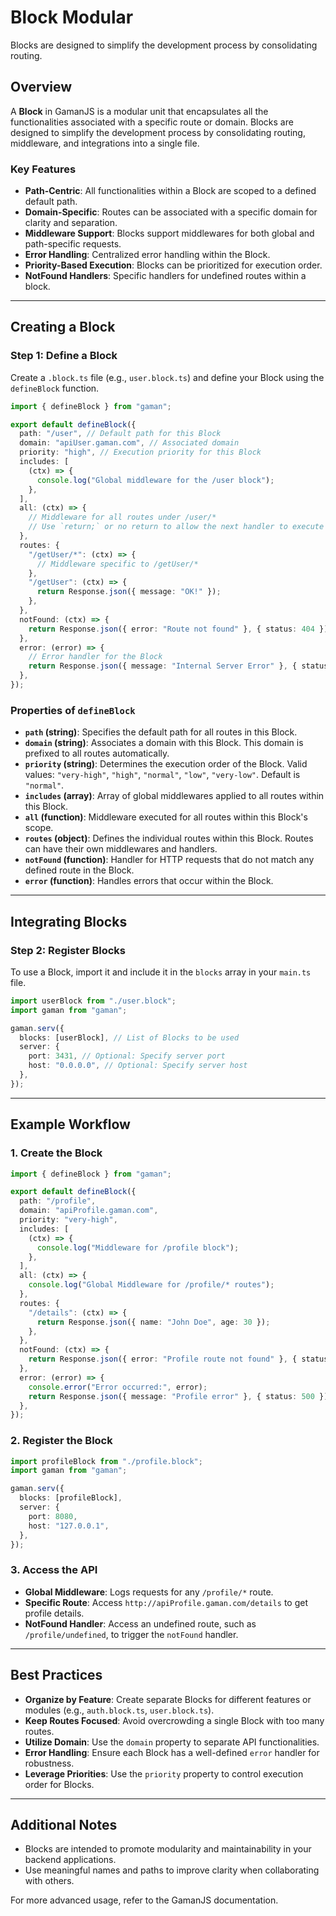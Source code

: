 # Block Modular

Blocks are designed to simplify the development process by consolidating routing.

## Overview

A **Block** in GamanJS is a modular unit that encapsulates all the functionalities associated with a specific route or domain. Blocks are designed to simplify the development process by consolidating routing, middleware, and integrations into a single file.

### Key Features

- **Path-Centric**: All functionalities within a Block are scoped to a defined default path.
- **Domain-Specific**: Routes can be associated with a specific domain for clarity and separation.
- **Middleware Support**: Blocks support middlewares for both global and path-specific requests.
- **Error Handling**: Centralized error handling within the Block.
- **Priority-Based Execution**: Blocks can be prioritized for execution order.
- **NotFound Handlers**: Specific handlers for undefined routes within a block.

---

## Creating a Block

### Step 1: Define a Block

Create a `.block.ts` file (e.g., `user.block.ts`) and define your Block using the `defineBlock` function.

```ts
import { defineBlock } from "gaman";

export default defineBlock({
  path: "/user", // Default path for this Block
  domain: "apiUser.gaman.com", // Associated domain
  priority: "high", // Execution priority for this Block
  includes: [
    (ctx) => {
      console.log("Global middleware for the /user block");
    },
  ],
  all: (ctx) => {
    // Middleware for all routes under /user/*
    // Use `return;` or no return to allow the next handler to execute
  },
  routes: {
    "/getUser/*": (ctx) => {
      // Middleware specific to /getUser/*
    },
    "/getUser": (ctx) => {
      return Response.json({ message: "OK!" });
    },
  },
  notFound: (ctx) => {
    return Response.json({ error: "Route not found" }, { status: 404 });
  },
  error: (error) => {
    // Error handler for the Block
    return Response.json({ message: "Internal Server Error" }, { status: 500 });
  },
});
```

### Properties of `defineBlock`

- **`path` (string)**: Specifies the default path for all routes in this Block.
- **`domain` (string)**: Associates a domain with this Block. This domain is prefixed to all routes automatically.
- **`priority` (string)**: Determines the execution order of the Block. Valid values: `"very-high"`, `"high"`, `"normal"`, `"low"`, `"very-low"`. Default is `"normal"`.
- **`includes` (array)**: Array of global middlewares applied to all routes within this Block.
- **`all` (function)**: Middleware executed for all routes within this Block's scope.
- **`routes` (object)**: Defines the individual routes within this Block. Routes can have their own middlewares and handlers.
- **`notFound` (function)**: Handler for HTTP requests that do not match any defined route in the Block.
- **`error` (function)**: Handles errors that occur within the Block.

---

## Integrating Blocks

### Step 2: Register Blocks

To use a Block, import it and include it in the `blocks` array in your `main.ts` file.

```ts
import userBlock from "./user.block";
import gaman from "gaman";

gaman.serv({
  blocks: [userBlock], // List of Blocks to be used
  server: {
    port: 3431, // Optional: Specify server port
    host: "0.0.0.0", // Optional: Specify server host
  },
});
```

---

## Example Workflow

### 1. Create the Block

```ts
import { defineBlock } from "gaman";

export default defineBlock({
  path: "/profile",
  domain: "apiProfile.gaman.com",
  priority: "very-high",
  includes: [
    (ctx) => {
      console.log("Middleware for /profile block");
    },
  ],
  all: (ctx) => {
    console.log("Global Middleware for /profile/* routes");
  },
  routes: {
    "/details": (ctx) => {
      return Response.json({ name: "John Doe", age: 30 });
    },
  },
  notFound: (ctx) => {
    return Response.json({ error: "Profile route not found" }, { status: 404 });
  },
  error: (error) => {
    console.error("Error occurred:", error);
    return Response.json({ message: "Profile error" }, { status: 500 });
  },
});
```

### 2. Register the Block

```ts
import profileBlock from "./profile.block";
import gaman from "gaman";

gaman.serv({
  blocks: [profileBlock],
  server: {
    port: 8080,
    host: "127.0.0.1",
  },
});
```

### 3. Access the API

- **Global Middleware**: Logs requests for any `/profile/*` route.
- **Specific Route**: Access `http://apiProfile.gaman.com/details` to get profile details.
- **NotFound Handler**: Access an undefined route, such as `/profile/undefined`, to trigger the `notFound` handler.

---

## Best Practices

- **Organize by Feature**: Create separate Blocks for different features or modules (e.g., `auth.block.ts`, `user.block.ts`).
- **Keep Routes Focused**: Avoid overcrowding a single Block with too many routes.
- **Utilize Domain**: Use the `domain` property to separate API functionalities.
- **Error Handling**: Ensure each Block has a well-defined `error` handler for robustness.
- **Leverage Priorities**: Use the `priority` property to control execution order for Blocks.

---

## Additional Notes

- Blocks are intended to promote modularity and maintainability in your backend applications.
- Use meaningful names and paths to improve clarity when collaborating with others.

For more advanced usage, refer to the GamanJS documentation.
